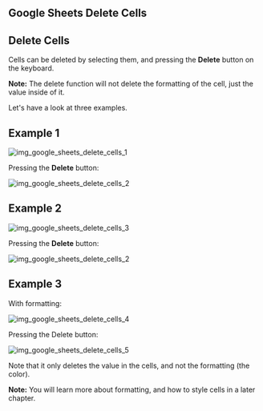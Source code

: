 Google Sheets Delete Cells
---
Delete Cells
---
Cells can be deleted by selecting them, and pressing the **Delete** button on the keyboard.

**Note:** The delete function will not delete the formatting of the cell, just the value inside of it.

Let's have a look at three examples.

Example 1
---

![img_google_sheets_delete_cells_1](https://user-images.githubusercontent.com/47166768/191952074-94064da1-77eb-48b4-8151-71f6c165c5e8.png)

Pressing the **Delete** button:

![img_google_sheets_delete_cells_2](https://user-images.githubusercontent.com/47166768/191952134-f7ac850f-c365-44c6-b524-bf676f9fe626.png)



Example 2
---
![img_google_sheets_delete_cells_3](https://user-images.githubusercontent.com/47166768/191952241-6a2bfc30-cdec-4c4b-a9a1-68ee3da48d36.png)


Pressing the **Delete** button:

![img_google_sheets_delete_cells_2](https://user-images.githubusercontent.com/47166768/191952272-b37c7907-c268-407d-ba77-7309ae595d4e.png)


Example 3
---
With formatting:

![img_google_sheets_delete_cells_4](https://user-images.githubusercontent.com/47166768/191952414-fdbe5897-81bb-4cd3-a6dd-d524abc994d4.png)


Pressing the Delete button:

![img_google_sheets_delete_cells_5](https://user-images.githubusercontent.com/47166768/191952429-eb6a339a-9643-4088-9d90-56b1600e93b4.png)


Note that it only deletes the value in the cells, and not the formatting (the color).

**Note:** You will learn more about formatting, and how to style cells in a later chapter.


